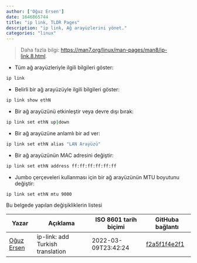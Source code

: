 ```yaml
---
author: ['Oğuz Ersen']
date: 1646865744
title: "ip link, TLDR Pages"
description: "ip link, Ağ arayüzlerini yönet."
categories: "linux"
---
```

> Daha fazla bilgi: <https://man7.org/linux/man-pages/man8/ip-link.8.html>.

- Tüm ağ arayüzleriyle ilgili bilgileri göster:

```bash
ip link
```

- Belirli bir ağ arayüzüyle ilgili bilgileri göster:

```bash
ip link show ethN
```

- Bir ağ arayüzünü etkinleştir veya devre dışı bırak:

```bash
ip link set ethN up|down
```

- Bir ağ arayüzüne anlamlı bir ad ver:

```bash
ip link set ethN alias "LAN Arayüzü"
```

- Bir ağ arayüzünün MAC adresini değiştir:

```bash
ip link set ethN address ff:ff:ff:ff:ff:ff
```

- Jumbo çerçeveleri kullanması için bir ağ arayüzünün MTU boyutunu değiştir:

```bash
ip link set ethN mtu 9000
```
Bu belgede yapılan değişikliklerin listesi


Yazar | Açıklama | ISO 8601 tarih biçimi | GitHuba bağlantı
------|-----|-----|-----
[Oğuz Ersen](mailto:oguzersen@protonmail.com) | ip-link: add Turkish translation | 2022-03-09T23:42:24 | [f2a5f1f4e2f1](https://github.com/tldr-pages/tldr/commit/f2a5f1f4e2f11e47f368405a8b977d9afc532219)

